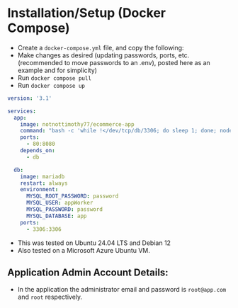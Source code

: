 

# Installation/Setup (Docker Compose)
* Create a `docker-compose.yml` file, and copy the following: 
* Make changes as desired (updating passwords, ports, etc. (recommended to move passwords to an .env), posted here as an example and for simplicity)
* Run `docker compose pull`
* Run `docker compose up`
```yml
version: '3.1'

services:
  app:
    image: notnottimothy77/ecommerce-app
    command: "bash -c 'while !</dev/tcp/db/3306; do sleep 1; done; node /app/server.js'"
    ports:
      - 80:8080
    depends_on:
      - db

  db:
    image: mariadb
    restart: always
    environment:
      MYSQL_ROOT_PASSWORD: password
      MYSQL_USER: appWorker
      MYSQL_PASSWORD: password
      MYSQL_DATABASE: app
    ports:
      - 3306:3306

```
* This was tested on Ubuntu 24.04 LTS and Debian 12
* Also tested on a Microsoft Azure Ubuntu VM. 

## Application Admin Account Details:
* In the application the administrator email and password is `root@app.com` and `root` respectively. 
